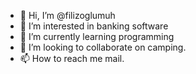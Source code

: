 - 👋 Hi, I’m @filizoglumuh
- 👀 I’m interested in banking software
- 🌱 I’m currently learning programming
- 💞️ I’m looking to collaborate on camping.
- 📫 How to reach me mail.

<!---
filizoglumuh/filizoglumuh is a ✨ special ✨ repository because its `README.md` (this file) appears on your GitHub profile.
You can click the Preview link to take a look at your changes.
--->
